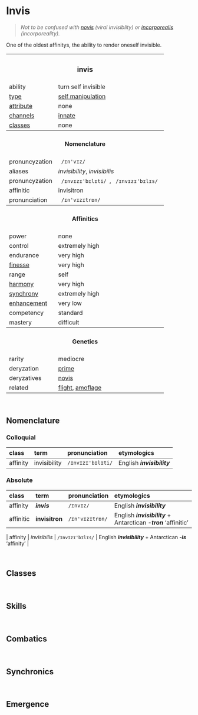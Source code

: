 # Invis

> *Not to be confused with [novis](novis.md) (viral invisiblity) or [incorporealis](incorporealis.md) (incorporeality).*

One of the oldest affinitys, the ability to render oneself invisible.


<table>
  <tr>
    <th colspan="2"> <h3> invis </h3> </th>
  </tr>
  <tr>
    <td> ability </td>
    <td> turn self invisible </td>
  </tr>
  <tr>
    <td> <a href="../readme.md#types">type</a> </td>
    <td> <a href="../readme.md#self-manipulation">self manipulation</a> </td>
  </tr>
  <tr>
    <td> <a href="../readme.md#attributes">attribute</a> </td>
    <td> none </td>
  </tr>
  <tr>
    <td> <a href="../readme.md#channels">channels</a> </td>
    <td> <a href="../readme.md#innate">innate</a> </td>
  </tr>
  <tr>
    <td> <a href="../readme.md#classes">classes</a> </td>
    <td> none </td>
  </tr>
  <tr>
    <th colspan="2"> <h4> Nomenclature </h4> </th>
  </tr>
  <tr>
    <td> pronuncyzation </td>
    <td> <code> /ɪn'vɪz/ </code> </td>
  </tr>
  <tr>
    <td> aliases </td>
    <td> <em>invisibility</em>, <em>invisibilis</em> </td>
  </tr>
  <tr>
    <td> pronuncyzation </td>
    <td> <code> /ɪnvɪzɪ'bɪlɪti/ </code>, <code> /ɪnvɪzɪ'bɪlɪs/ </code> </td>
  </tr>
  <tr>
    <td> affinitic </td>
    <td> invisitron </td>
  </tr>
  <tr>
    <td> pronunciation </td>
    <td> <code> /ɪn'vɪzɪtrɒn/ </code> </td>
  </tr>
  <tr>
    <th colspan="2"> <h4> Affinitics </h4> </th>
  </tr>
  <tr>
    <td> power </td>
    <td> none </td>
  </tr>
  <tr>
    <td> control </td>
    <td> extremely high </td>
  </tr>
  <tr>
    <td> endurance </td>
    <td> very high </td>
  </tr>
  <tr>
    <td> <a href="../readme.md#finesse">finesse</a> </td>
    <td> very high </td>
  </tr>
  <tr>
    <td> range </td>
    <td> self </td>
  </tr>
  <tr>
    <td> <a href="../readme.md#harmony">harmony</a> </td>
    <td> very high </td>
  </tr>
  <tr>
    <td> <a href="../readme.md#synchrony">synchrony</a> </td>
    <td> extremely high </td>
  </tr>
  <tr>
    <td> <a href="../readme.md#enhancement">enhancement</a> </td>
    <td> very low </td>
  </tr>
  <tr>
    <td> competency </td>
    <td> standard </td>
  </tr>
  <tr>
    <td> mastery </td>
    <td> difficult </td>
  </tr>
  <tr>
    <th colspan="2"> <h4> Genetics </h4> </th>
  </tr>
  <tr>
    <td> rarity </td>
    <td> mediocre </td>
  </tr>
  <tr>
    <td> deryzation </td>
    <td> <a href="../readme.md#prime">prime</a> </td>
  </tr>
  <tr>
    <td> deryzatives </td>
    <td> <a href="novis.md">novis</a> </td>
  </tr>
  <tr>
    <td> related </td>
    <td> <a href="flight.md">flight</a>, <a href="camoflage.md">amoflage</a> </td>
  </tr>
</table>


<br>


## Nomenclature

### Colloquial

| class | term | pronunciation | etymologics |
| :---- | :--- | :------------ | :---------- |
| affinity | invisibility | `/ɪnvɪzɪ'bɪlɪti/` | English ***invisibility*** |

### Absolute

| class | term | pronunciation | etymologics |
| :---- | :--- | :------------ | :---------- |
| affinity | ***invis*** | `/ɪnvɪz/` | English ***invisibility*** |
| affinitic | **invisitron** | `/ɪn'vɪzɪtrɒn/` | English ***invisibility*** + Antarctican ***-tron*** ‘affinitic’ |

| affinity | *invisibilis* | `/ɪnvɪzɪ'bɪlɪs/` | English ***invisibility*** + Antarctican ***-is*** ‘affinity’ |


<br>


## Classes


<br>


## Skills


<br>


## Combatics


<br>


## Synchronics


<br>


## Emergence
